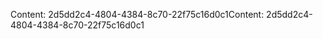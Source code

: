 <span data-ttu-id="ca970-101">Content: 2d5dd2c4-4804-4384-8c70-22f75c16d0c1</span><span class="sxs-lookup"><span data-stu-id="ca970-101">Content: 2d5dd2c4-4804-4384-8c70-22f75c16d0c1</span></span>